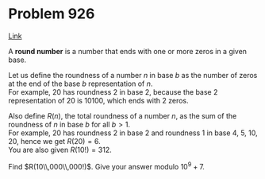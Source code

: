 # Problem 926

[Link](https://projecteuler.net/problem=926)

A **round number** is a number that ends with one or more zeros in a given base.

Let us define the roundness of a number $n$ in base $b$ as the number of zeros at the end of the base $b$ representation of $n$.  
For example, $20$ has roundness $2$ in base $2$, because the base $2$ representation of $20$ is $10100$, which ends with $2$ zeros.

Also define $R(n)$, the total roundness of a number $n$, as the sum of the roundness of $n$ in base $b$ for all $b > 1$.  
For example, $20$ has roundness $2$ in base $2$ and roundness $1$ in base $4$, $5$, $10$, $20$, hence we get $R(20)=6$.  
You are also given $R(10!) = 312$.

Find $R(10\\,000\\,000!)$. Give your answer modulo $10^9 + 7$.